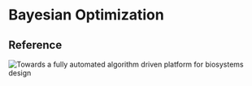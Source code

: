 # Bayesian Optimization
## Reference 
  ![Towards a fully automated algorithm driven platform for biosystems design](https://pubmed.ncbi.nlm.nih.gov/31723141/)
  
